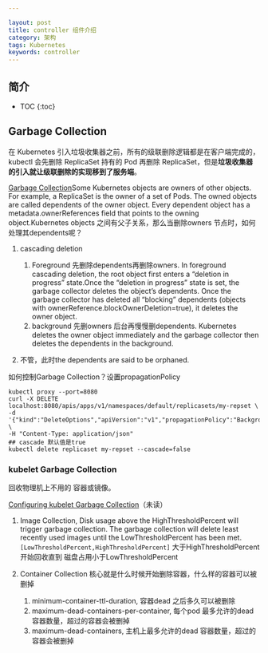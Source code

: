```yaml
---

layout: post
title: controller 组件介绍
category: 架构
tags: Kubernetes
keywords: controller
---
```


## 简介

* TOC
{:toc}


## Garbage Collection

在 Kubernetes 引入垃圾收集器之前，所有的级联删除逻辑都是在客户端完成的，kubectl 会先删除 ReplicaSet 持有的 Pod 再删除 ReplicaSet，但是**垃圾收集器的引入就让级联删除的实现移到了服务端**。

[Garbage Collection](https://kubernetes.io/docs/concepts/workloads/controllers/garbage-collection/)Some Kubernetes objects are owners of other objects. For example, a ReplicaSet is the owner of a set of Pods. The owned objects are called dependents of the owner object. Every dependent object has a metadata.ownerReferences field that points to the owning object.Kubernetes objects 之间有父子关系，那么当删除owners 节点时，如何处理其dependents呢？

1. cascading deletion

    1. Foreground 先删除dependents再删除owners. In foreground cascading deletion, the root object first enters a “deletion in progress” state.Once the “deletion in progress” state is set, the garbage collector deletes the object’s dependents. Once the garbage collector has deleted all “blocking” dependents (objects with ownerReference.blockOwnerDeletion=true), it deletes the owner object.
    2. background 先删owners 后台再慢慢删dependents. Kubernetes deletes the owner object immediately and the garbage collector then deletes the dependents in the background.
2. 不管，此时the dependents are said to be orphaned.

如何控制Garbage Collection？设置propagationPolicy

    kubectl proxy --port=8080
    curl -X DELETE localhost:8080/apis/apps/v1/namespaces/default/replicasets/my-repset \
    -d '{"kind":"DeleteOptions","apiVersion":"v1","propagationPolicy":"Background"}' \
    -H "Content-Type: application/json"
    ## cascade 默认值是true
    kubectl delete replicaset my-repset --cascade=false

### kubelet Garbage Collection

回收物理机上不用的 容器或镜像。

[Configuring kubelet Garbage Collection](https://kubernetes.io/docs/concepts/cluster-administration/kubelet-garbage-collection/)（未读）

1. Image Collection, Disk usage above the HighThresholdPercent will trigger garbage collection. The garbage collection will delete least recently used images until the LowThresholdPercent has been met. `[LowThresholdPercent,HighThresholdPercent]` 大于HighThresholdPercent 开始回收直到 磁盘占用小于LowThresholdPercent
2. Container Collection 核心就是什么时候开始删除容器，什么样的容器可以被删掉

    1. minimum-container-ttl-duration, 容器dead 之后多久可以被删除
    2. maximum-dead-containers-per-container, 每个pod 最多允许的dead 容器数量，超过的容器会被删掉
    3. maximum-dead-containers, 主机上最多允许的dead 容器数量，超过的容器会被删掉